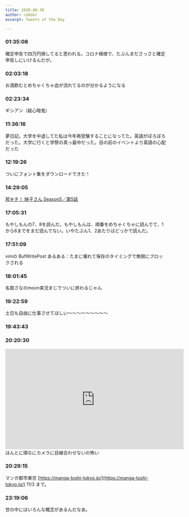 ```yaml
---
title: 2020-08-30
author: cdddar
excerpt: Tweets of the Day

---
```


### 01:35:08

確定申告で四万円損してると思われる。コロナ様様で、たぶんまださっさと確定申告しにいけるんだが。

### 02:03:18

お酒飲むとめちゃくちゃ血が流れてるのが分かるようになる

### 02:23:34

ギシアン（疑心暗鬼）

### 11:36:16

夢日記。大学を中退してた私は今年再受験することになってた。英語がぼろぼろだった。大学に行くと学祭の真っ最中だった。目の前のイベントより英語の心配だった

### 12:19:26

ついにフォント集をダウンロードできた！

### 14:29:05

[邦キチ！ 映子さん Season5／第5話 ](http://comip.jp/spinel/cbs/c1171/c121-10011/)

### 17:05:31

もやしもんの7、8を読んだ。もやしもんは、順番をめちゃくちゃに読んでて、1から6までをまだ読んでない。いやたぶん1、2あたりはどっかで読んだ。

### 17:51:09

vimの BufWritePost あるある：たまに壊れて保存のタイミングで無限にブロックされる

### 18:01:45

名取さなのmoon実況まじでついに終わるじゃん

### 19:22:59

土日も自由に仕事させてほしい～～～～～～～～～

### 19:43:43

<blockquote class="twitter-tweet"><p lang="ja" dir="ltr"></p><a href="https://twitter.com/_konkito/status/1290323729227165697?ref_src=twsrc%5Etfw"></a></blockquote><script async src="https://platform.twitter.com/widgets.js" charset="utf-8"></script>
<blockquote class="twitter-tweet"><p lang="ja" dir="ltr"></p><a href="https://twitter.com/b9gSERshfcZfPyg/status/1291409067043299328?ref_src=twsrc%5Etfw"></a></blockquote><script async src="https://platform.twitter.com/widgets.js" charset="utf-8"></script>
<blockquote class="twitter-tweet"><p lang="ja" dir="ltr"></p><a href="https://twitter.com/otogeri/status/1291365072552386560?ref_src=twsrc%5Etfw"></a></blockquote><script async src="https://platform.twitter.com/widgets.js" charset="utf-8"></script>
<blockquote class="twitter-tweet"><p lang="ja" dir="ltr"></p><a href="https://twitter.com/yuichi_hiiragi/status/1292751404667265024?ref_src=twsrc%5Etfw"></a></blockquote><script async src="https://platform.twitter.com/widgets.js" charset="utf-8"></script>
<blockquote class="twitter-tweet"><p lang="ja" dir="ltr"></p><a href="https://twitter.com/suzusiroseri/status/1292786815699546112?ref_src=twsrc%5Etfw"></a></blockquote><script async src="https://platform.twitter.com/widgets.js" charset="utf-8"></script>
<blockquote class="twitter-tweet"><p lang="ja" dir="ltr"></p><a href="https://twitter.com/uodenim/status/611126571521323009?ref_src=twsrc%5Etfw"></a></blockquote><script async src="https://platform.twitter.com/widgets.js" charset="utf-8"></script>
<blockquote class="twitter-tweet"><p lang="ja" dir="ltr"></p><a href="https://twitter.com/HS_egg/status/1294286378209959936?ref_src=twsrc%5Etfw"></a></blockquote><script async src="https://platform.twitter.com/widgets.js" charset="utf-8"></script>
<blockquote class="twitter-tweet"><p lang="ja" dir="ltr"></p><a href="https://twitter.com/amanatsu_mikan7/status/1293978300608425984?ref_src=twsrc%5Etfw"></a></blockquote><script async src="https://platform.twitter.com/widgets.js" charset="utf-8"></script>

### 20:20:30

<iframe width="560" height="315" src="https://www.youtube.com/embed/hhXV8gCD1I0" frameborder="0" allow="accelerometer; autoplay; encrypted-media; gyroscope; picture-in-picture" allowfullscreen></iframe>
ほんとに頑なにカメラに目線合わせないの怖い

### 20:29:15

マンガ都市東京
[https://manga-toshi-tokyo.jp/](https://manga-toshi-tokyo.jp/)
11/3 まで。

### 23:19:06

世の中にはいろんな概念があるんだなあ。

